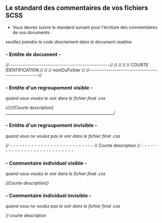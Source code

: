 ## Le standard des commentaires de vos fichiers SCSS
* Vous devrez suivre le standard suivant pour l'écriture des commentaires de vos documents : 

_veuillez prendre le code directement dans le document readme_


### - Entête de document - 
//----------------------------------------------------//
//                                                    //
//            // COURTE IDENTIFICATION //             //
//                   nomDuFichier                     //
//----------------------------------------------------//

### - Entête d'un regroupement visible - 
_quand vous voulez le voir dans le fichier final .css_

/*////[Courte description]
________________________________________________________*/

### - Entête d'un regroupement invisible - 
_quand vous ne voulez pas le voir dans le fichier final .css_

// - - - - - - - - - - - - - - - - - - - - - - - - - - -
// Courte description
// - - - - - - - - - - - - - - - - - - - - - - - - - - -

### - Commentaire individuel visible -
_quand vous voulez le voir dans le fichier final .css_

/*[Courte description]*/

### - Commentaire individuel invisible -
_quand vous ne voulez pas le voir dans le fichier final .css_

// courte description